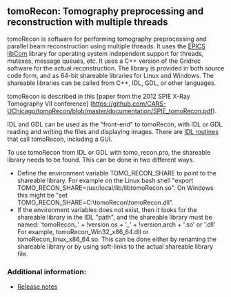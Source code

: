## tomoRecon: Tomography preprocessing and reconstruction with multiple threads

tomoRecon is software for performing tomography preprocessing and parallel beam reconstruction using
multiple threads. It uses the [EPICS libCom](http://www.aps.anl.gov/epics)
library for operating system independent support for threads, mutexes, message queues,
etc. It uses a C++ version of the Gridrec software for the actual reconstruction.
The library is provided in both source code form, and as 64-bit shareable libraries
for Linux and Windows. The shareable libraries can be called from C++, IDL, GDL, or other languages.

tomoRecon is described in this [paper from the 2012 SPIE X-Ray Tomography VII conference]
(https://github.com/CARS-UChicago/tomoRecon/blob/master/documentation/SPIE_tomoRecon.pdf).

IDL and GDL can be used as the "front-end" to tomoRecon, with IDL or GDL reading and writing the files and displaying images. 
There are [IDL routines](http://github.com/CARS-UChicago/IDL_Tomography) that call tomoRecon, including a GUI.

To use tomoRecon from IDL or GDL with tomo_recon.pro, the shareable library needs
to be found. This can be done in two different ways.
  - Define the environment variable TOMO_RECON_SHARE to point to the shareable library.
    For example on the Linux bash shell "export TOMO_RECON_SHARE=/usr/local/lib/libtomoRecon.so".
    On Windows this might be "set TOMO_RECON_SHARE=C:\tomoRecon\tomoRecon.dll".
  - If the environment variables does not exist, then it looks for the shareable library
    in the IDL "path", and the shareable library must be named: 
    'tomoRecon_' + !version.os + '_' + !version.arch + '.so' or '.dll' For example, tomoRecon_Win32_x86_64.dll
    or tomoRecon_linux_x86_64.so. This can be done either by renaming the shareable
    library or by using soft-links to the actual shareable library file.

### Additional information:
* [Release notes](RELEASE.md)
